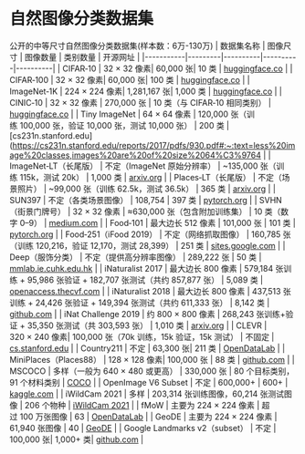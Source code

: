 # 自然图像分类数据集
公开的中等尺寸自然图像分类数据集(样本数：6万-130万)
| 数据集名称 | 图像尺寸 | 图像数量 | 类别数量 | 开源网址 |
|-----------|---------|----------|----------|----------|
| CIFAR‑10 | 32 × 32 像素| 60,000 张| 10 类 | [huggingface.co](https://huggingface.co/datasets/uoft-cs/cifar10) |
| CIFAR‑100 | 32 × 32 像素| 60,000 张| 100 类 | [huggingface.co](https://huggingface.co/datasets/uoft-cs/cifar100) |
| ImageNet‑1K | 224 × 224 像素| 1,281,167 张| 1,000 类 | [huggingface.co](https://huggingface.co/datasets/timm/imagenet-1k-wds) |
| CINIC‑10 | 32 × 32 像素 | 270,000 张 | 10 类（与 CIFAR‑10 相同类别） | [huggingface.co](https://huggingface.co/datasets/flwrlabs/cinic10) |
| Tiny ImageNet | 64 × 64 像素 | 120,000 张（训练 100,000 张，验证 10,000 张，测试 10,000 张） | 200 类 | [cs231n.stanford.edu](https://cs231n.stanford.edu/reports/2017/pdfs/930.pdf#:~:text=less%20image%20classes,images%20are%20of%20size%2064%C3%9764 |
| ImageNet‑LT（长尾版） | 不定（ImageNet 原始分辨率） | ~135,000 张（训练 115k，测试 20k） | 1,000 类 | [arxiv.org](https://arxiv.org/pdf/2109.05263#:~:text=consists%20of%2062,images%20and%2020k%20test%20images) |
| Places‑LT（长尾版） | 不定（场景照片） | ~99,000 张（训练 62.5k，测试 36.5k） | 365 类 | [arxiv.org](https://arxiv.org/pdf/2109.05263#:~:text=365,class) |
| SUN397 | 不定（各类场景图像） | 108,754 | 397 类 | [pytorch.org](https://pytorch.org/vision/main/generated/torchvision.datasets.SUN397.html#:~:text=The%20SUN397%20or%20Scene%20UNderstanding,397%20categories%20with%20108%E2%80%99754%20images) |
| SVHN（街景门牌号） | 32 × 32 像素 | ≈630,000 张（包含附加训练集） | 10 类（数字 0–9） | [medium.com](tahttps://medium.com/@lostandfound2654/image-classification-on-the-svhn-dataset-34040e2c7d4c#:~:text=The%20Street%20View%20House%20Numbers,used%20to%20help%20with%20training) |
| Food‑101 | 最大边长 512 像素 | 101,000 张 | 101 类 | [pytorch.org](https://pytorch.org/vision/0.18/generated/torchvision.datasets.Food101.html#:~:text=The%20Food,side%20length%20of%20512%20pixels) |
| Food‑251（iFood 2019） | 不定（网络抓取图像） | 160,785 张（训练 120,216，验证 12,170，测试 28,399） | 251 类 | [sites.google.com](https://sites.google.com/view/fgvc6/competitions/ifood-2019#:~:text=our%20last%20year%27s%20dataset%20to,category%20label) |
| Deep（服饰分类） | 不定（提供高分辨率图像） | 289,222 张 | 50 类 | [mmlab.ie.cuhk.edu.hk](https://mmlab.ie.cuhk.edu.hk/projects/DeepFashion/AttributePrediction.html#:~:text=in%20the%20wild) |
| iNaturalist 2017 | 最大边长 800 像素 | 579,184 张训练 + 95,986 张验证 + 182,707 张测试（共约 857,877 张） | 5,089 类 | [openaccess.thecvf.com](https://openaccess.thecvf.com/content_cvpr_2018/papers/Van_Horn_The_INaturalist_Species_CVPR_2018_paper.pdf#:~:text=182%2C707%20test%20images,available%20from%20our%20project%20website2) |
| iNaturalist 2018 | 最大边长 800 像素 | 437,513 张训练 + 24,426 张验证 + 149,394 张测试（共约 611,333 张） | 8,142 类 | [github.com](https://github.com/visipedia/inat_comp/blob/master/2018/README.md) |
| iNat Challenge 2019 | 约 800 × 800 像素 | 268,243 张训练+验证 + 35,350 张测试（共 303,593 张） | 1,010 类 | [arxiv.org](https://arxiv.org/pdf/2102.01863#:~:text=set%2C%20validation%20set%20and%20the,size%20of%20800px%20x%20800px) |
| CLEVR | 320 × 240 像素| 100,000 张（70k 训练，15k 验证，15k 测试） | 不固定 | [cs.stanford.edu](https://cs.stanford.edu/people/jcjohns/clevr/) |
| Country211 | 不定 | 63,300 张| 211 类 | [OpenDataLab](https://opendatalab.com/OpenDataLab/Country211) |
| MiniPlaces（Places88） | 128 × 128 像素| 100,000 张 | 88 类 | [github.com](https://github.com/CSAILVision/miniplaces) |
| MSCOCO | 多样（一般为 640 × 480 或更高） | 330,000 张 | 80 个目标类别，91 个材料类别 | [COCO](https://cocodataset.org/#home) |
| OpenImage V6 Subset | 不定 | 600,000+ | 600+ | [kaggle.com](https://www.kaggle.com/datasets/programmerrdai/open-images-v6) |
| iWildCam 2021 | 多样 | 203,314 张训练图像，60,214 张测试图像 | 206 个物种 | [iWildCam 2021](https://www.kaggle.com/datasets/programmerrdai/open-images-v6) |
| fMoW | 主要为 224 × 224 像素 | 超过 100 万张图像 | 63 | [OpenDataLab](https://www.kaggle.com/datasets/programmerrdai/open-images-v6) |
| GeoDE | 主要为 224 × 224 像素 | 61,940 张图像 | 40 | [GeoDE](https://geodiverse-data-collection.cs.princeton.edu/) |
| Google Landmarks v2（subset） | 不定 | 100,000 张| 1,000+ 类| [github.com](https://geodiverse-data-collection.cs.princeton.edu/) |
